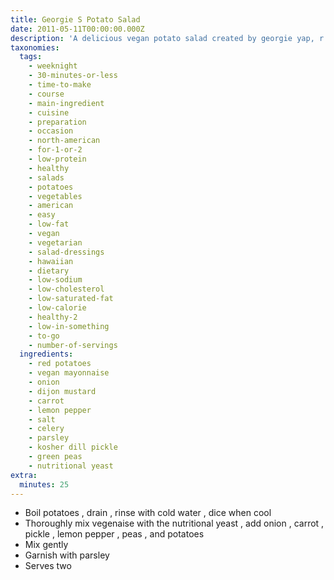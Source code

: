 ```yaml
---
title: Georgie S Potato Salad
date: 2011-05-11T00:00:00.000Z
description: 'A delicious vegan potato salad created by georgie yap, r.n., from hawaii.'
taxonomies:
  tags:
    - weeknight
    - 30-minutes-or-less
    - time-to-make
    - course
    - main-ingredient
    - cuisine
    - preparation
    - occasion
    - north-american
    - for-1-or-2
    - low-protein
    - healthy
    - salads
    - potatoes
    - vegetables
    - american
    - easy
    - low-fat
    - vegan
    - vegetarian
    - salad-dressings
    - hawaiian
    - dietary
    - low-sodium
    - low-cholesterol
    - low-saturated-fat
    - low-calorie
    - healthy-2
    - low-in-something
    - to-go
    - number-of-servings
  ingredients:
    - red potatoes
    - vegan mayonnaise
    - onion
    - dijon mustard
    - carrot
    - lemon pepper
    - salt
    - celery
    - parsley
    - kosher dill pickle
    - green peas
    - nutritional yeast
extra:
  minutes: 25
---
```

 - Boil potatoes , drain , rinse with cold water , dice when cool
 - Thoroughly mix vegenaise with the nutritional yeast , add onion , carrot , pickle , lemon pepper , peas , and potatoes
 - Mix gently
 - Garnish with parsley
 - Serves two
